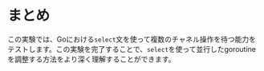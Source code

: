 # まとめ

この実験では、Goにおける`select`文を使って複数のチャネル操作を待つ能力をテストします。この実験を完了することで、`select`を使って並行したgoroutineを調整する方法をより深く理解することができます。

